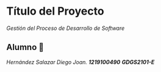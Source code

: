 # Título del Proyecto

_Gestión del Proceso de Desarrollo de Software_

## Alumno 🚀

_Hernández Salazar Diego Joan._
_**1219100490**_
_**GDGS2101-E**_


